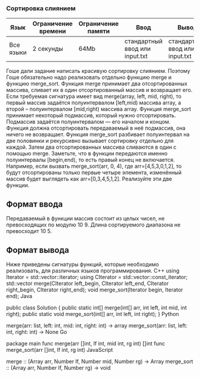 ### Сортировка слиянием

| Язык      | Ограничение времени | Ограничение памяти | Ввод                           | Вывод                          |
| --------- | ------------------- | ------------------ | ------------------------------ | ------------------------------ |
| Все языки | 2 секунды           | 64Mb               | стандартный ввод или input.txt | стандартный ввод или input.txt |

Гоше дали задание написать красивую сортировку слиянием. Поэтому Гоше обязательно надо реализовать отдельно функцию merge и функцию merge_sort.
Функция merge принимает два отсортированных массива, сливает их в один отсортированный массив и возвращает его. Если требуемая сигнатура имеет вид merge(array, left, mid, right), то первый массив задаётся полуинтервалом [left,mid) массива array, а второй – полуинтервалом [mid,right) массива array.
Функция merge_sort принимает некоторый подмассив, который нужно отсортировать. Подмассив задаётся полуинтервалом — его началом и концом. Функция должна отсортировать передаваемый в неё подмассив, она ничего не возвращает.
Функция merge_sort разбивает полуинтервал на две половинки и рекурсивно вызывает сортировку отдельно для каждой. Затем два отсортированных массива сливаются в один с помощью merge.
Заметьте, что в функции передаются именно полуинтервалы [begin,end), то есть правый конец не включается. Например, если вызвать merge_sort(arr, 0, 4), где arr=[4,5,3,0,1,2], то будут отсортированы только первые четыре элемента, изменённый массив будет выглядеть как arr=[0,3,4,5,1,2].
Реализуйте эти две функции.

## Формат ввода

Передаваемый в функции массив состоит из целых чисел, не превосходящих по модулю
10 9. Длина сортируемого диапазона не превосходит 10 5.

## Формат вывода

Ниже приведены сигнатуры функций, которые необходимо реализовать, для различных языков программирования.
C++
using Iterator = std::vector<int>::iterator;
using CIterator = std::vector<int>::const_iterator;
std::vector<int> merge(CIterator left_begin, CIterator left_end,
CIterator right_begin, CIterator right_end);
void merge_sort(Iterator begin, Iterator end);
Java

public class Solution {
public static int[] merge(int[] arr, int left, int mid, int right);
public static void merge_sort(int[] arr, int left, int right);
}
Python

merge(arr: list, left: int, mid: int, right: int) -> array
merge_sort(arr: list, left: int, right: int) -> None
Go

package main
func merge(arr []int, lf int, mid int, rg int) []int
func merge_sort(arr []int, lf int, rg int)
JavaScript

merge :: (Array arr, Number lf, Number mid, Number rg) -> Array
merge_sort :: (Array arr, Number lf, Number rg) -> void
